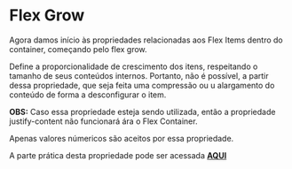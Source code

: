# Flex Grow

Agora damos início às propriedades relacionadas aos Flex Items dentro do container, começando pelo flex grow.

Define a proporcionalidade de crescimento dos itens, respeitando o tamanho de seus conteúdos internos. Portanto, não é possível, a partir dessa propriedade, que seja feita uma compressão ou u alargamento do conteúdo de forma a desconfigurar o item.

**OBS:** Caso essa propriedade esteja sendo utilizada, então a propriedade justify-content não funcionará ára o Flex Container.

Apenas valores númericos são aceitos por essa propriedade.

A parte prática desta propriedade pode ser acessada [**AQUI**](https://github.com/tarikochuery/DIO/blob/master/modulo-II/posicionando-elementos-com-flexbox-no-CSS/fundamentos-do-flexbox-parte-2/pratica-flex-grow.html)

